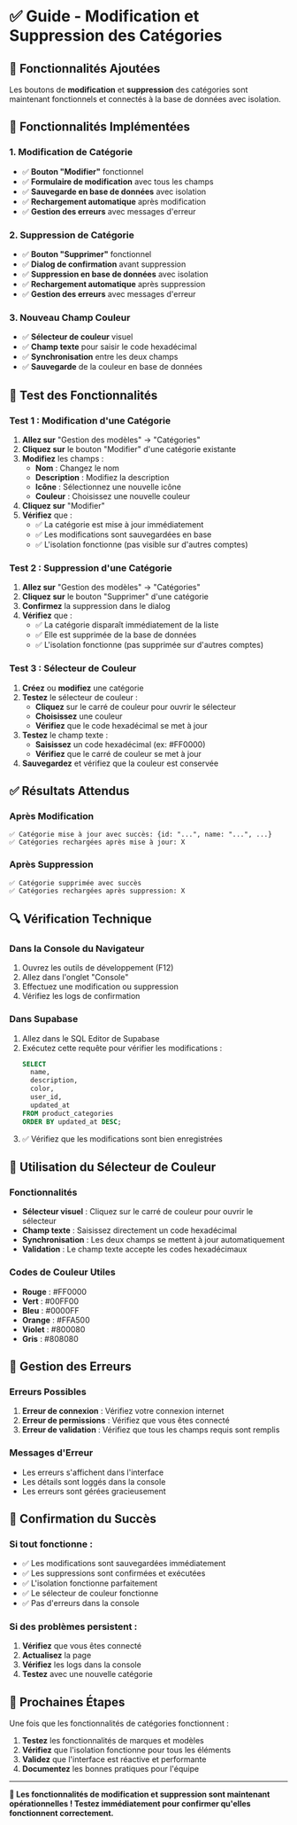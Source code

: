 # ✅ Guide - Modification et Suppression des Catégories

## 🎯 **Fonctionnalités Ajoutées**

Les boutons de **modification** et **suppression** des catégories sont maintenant fonctionnels et connectés à la base de données avec isolation.

## 🔧 **Fonctionnalités Implémentées**

### **1. Modification de Catégorie**
- ✅ **Bouton "Modifier"** fonctionnel
- ✅ **Formulaire de modification** avec tous les champs
- ✅ **Sauvegarde en base de données** avec isolation
- ✅ **Rechargement automatique** après modification
- ✅ **Gestion des erreurs** avec messages d'erreur

### **2. Suppression de Catégorie**
- ✅ **Bouton "Supprimer"** fonctionnel
- ✅ **Dialog de confirmation** avant suppression
- ✅ **Suppression en base de données** avec isolation
- ✅ **Rechargement automatique** après suppression
- ✅ **Gestion des erreurs** avec messages d'erreur

### **3. Nouveau Champ Couleur**
- ✅ **Sélecteur de couleur** visuel
- ✅ **Champ texte** pour saisir le code hexadécimal
- ✅ **Synchronisation** entre les deux champs
- ✅ **Sauvegarde** de la couleur en base de données

## 🧪 **Test des Fonctionnalités**

### **Test 1 : Modification d'une Catégorie**

1. **Allez sur** "Gestion des modèles" → "Catégories"
2. **Cliquez sur** le bouton "Modifier" d'une catégorie existante
3. **Modifiez** les champs :
   - **Nom** : Changez le nom
   - **Description** : Modifiez la description
   - **Icône** : Sélectionnez une nouvelle icône
   - **Couleur** : Choisissez une nouvelle couleur
4. **Cliquez sur** "Modifier"
5. **Vérifiez** que :
   - ✅ La catégorie est mise à jour immédiatement
   - ✅ Les modifications sont sauvegardées en base
   - ✅ L'isolation fonctionne (pas visible sur d'autres comptes)

### **Test 2 : Suppression d'une Catégorie**

1. **Allez sur** "Gestion des modèles" → "Catégories"
2. **Cliquez sur** le bouton "Supprimer" d'une catégorie
3. **Confirmez** la suppression dans le dialog
4. **Vérifiez** que :
   - ✅ La catégorie disparaît immédiatement de la liste
   - ✅ Elle est supprimée de la base de données
   - ✅ L'isolation fonctionne (pas supprimée sur d'autres comptes)

### **Test 3 : Sélecteur de Couleur**

1. **Créez** ou **modifiez** une catégorie
2. **Testez** le sélecteur de couleur :
   - **Cliquez** sur le carré de couleur pour ouvrir le sélecteur
   - **Choisissez** une couleur
   - **Vérifiez** que le code hexadécimal se met à jour
3. **Testez** le champ texte :
   - **Saisissez** un code hexadécimal (ex: #FF0000)
   - **Vérifiez** que le carré de couleur se met à jour
4. **Sauvegardez** et vérifiez que la couleur est conservée

## ✅ **Résultats Attendus**

### **Après Modification**
```
✅ Catégorie mise à jour avec succès: {id: "...", name: "...", ...}
✅ Catégories rechargées après mise à jour: X
```

### **Après Suppression**
```
✅ Catégorie supprimée avec succès
✅ Catégories rechargées après suppression: X
```

## 🔍 **Vérification Technique**

### **Dans la Console du Navigateur**
1. Ouvrez les outils de développement (F12)
2. Allez dans l'onglet "Console"
3. Effectuez une modification ou suppression
4. Vérifiez les logs de confirmation

### **Dans Supabase**
1. Allez dans le SQL Editor de Supabase
2. Exécutez cette requête pour vérifier les modifications :
   ```sql
   SELECT 
     name, 
     description,
     color,
     user_id, 
     updated_at 
   FROM product_categories 
   ORDER BY updated_at DESC;
   ```
3. ✅ Vérifiez que les modifications sont bien enregistrées

## 🎨 **Utilisation du Sélecteur de Couleur**

### **Fonctionnalités**
- **Sélecteur visuel** : Cliquez sur le carré de couleur pour ouvrir le sélecteur
- **Champ texte** : Saisissez directement un code hexadécimal
- **Synchronisation** : Les deux champs se mettent à jour automatiquement
- **Validation** : Le champ texte accepte les codes hexadécimaux

### **Codes de Couleur Utiles**
- **Rouge** : #FF0000
- **Vert** : #00FF00
- **Bleu** : #0000FF
- **Orange** : #FFA500
- **Violet** : #800080
- **Gris** : #808080

## 🚨 **Gestion des Erreurs**

### **Erreurs Possibles**
1. **Erreur de connexion** : Vérifiez votre connexion internet
2. **Erreur de permissions** : Vérifiez que vous êtes connecté
3. **Erreur de validation** : Vérifiez que tous les champs requis sont remplis

### **Messages d'Erreur**
- Les erreurs s'affichent dans l'interface
- Les détails sont loggés dans la console
- Les erreurs sont gérées gracieusement

## 🎉 **Confirmation du Succès**

### **Si tout fonctionne :**
- ✅ Les modifications sont sauvegardées immédiatement
- ✅ Les suppressions sont confirmées et exécutées
- ✅ L'isolation fonctionne parfaitement
- ✅ Le sélecteur de couleur fonctionne
- ✅ Pas d'erreurs dans la console

### **Si des problèmes persistent :**
1. **Vérifiez** que vous êtes connecté
2. **Actualisez** la page
3. **Vérifiez** les logs dans la console
4. **Testez** avec une nouvelle catégorie

## 🚀 **Prochaines Étapes**

Une fois que les fonctionnalités de catégories fonctionnent :

1. **Testez** les fonctionnalités de marques et modèles
2. **Vérifiez** que l'isolation fonctionne pour tous les éléments
3. **Validez** que l'interface est réactive et performante
4. **Documentez** les bonnes pratiques pour l'équipe

---

**🎯 Les fonctionnalités de modification et suppression sont maintenant opérationnelles ! Testez immédiatement pour confirmer qu'elles fonctionnent correctement.**
